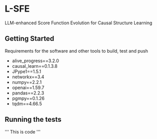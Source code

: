 # L-SFE

LLM-enhanced Score Function Evolution for Causal Structure Learning

## Getting Started

Requirements for the software and other tools to build, test and push 
- alive_progress==3.2.0
- causal_learn==0.1.3.8
- JPype1==1.5.1
- networkx==3.4
- numpy==2.2.1
- openai==1.59.7
- pandas==2.2.3
- pgmpy==0.1.26
- tqdm==4.66.5


## Running the tests

'''
 This is code
'''

